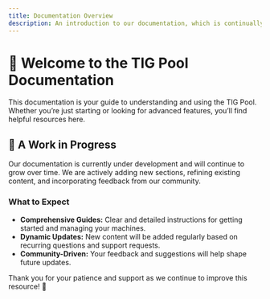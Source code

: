 ```yaml
---
title: Documentation Overview
description: An introduction to our documentation, which is continually evolving to meet your needs.
---
```


# 📖 Welcome to the TIG Pool Documentation  

This documentation is your guide to understanding and using the TIG Pool. Whether you’re just starting or looking for advanced features, you’ll find helpful resources here.  

## 🚧 A Work in Progress  
Our documentation is currently under development and will continue to grow over time. We are actively adding new sections, refining existing content, and incorporating feedback from our community.  

### What to Expect  
- **Comprehensive Guides:** Clear and detailed instructions for getting started and managing your machines.  
- **Dynamic Updates:** New content will be added regularly based on recurring questions and support requests.  
- **Community-Driven:** Your feedback and suggestions will help shape future updates.


Thank you for your patience and support as we continue to improve this resource! 🚀
